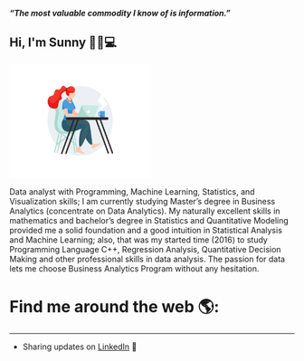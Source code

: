 
_**“The most valuable commodity I know of is information.”**_

## Hi, I'm Sunny :cherry_blossom::wave::computer: 

<img src="/gifphoto/01-pinssm.gif" width="250" height="200"/>

Data analyst with Programming, Machine Learning, Statistics, and Visualization skills;  I am currently studying Master’s degree in Business Analytics (concentrate on Data Analytics). My naturally excellent skills in mathematics and bachelor’s degree in Statistics and Quantitative Modeling provided me a solid foundation and a good intuition in Statistical Analysis and Machine Learning; also, that was my started time (2016) to study Programming Language C++, Regression Analysis, Quantitative Decision Making and other professional skills in data analysis. The passion for data lets me choose Business Analytics Program without any hesitation. 


# Find me around the web 🌎:
---
- Sharing updates on [LinkedIn](http://www.linkedin.com/in/sunnyxili2019) 💼


<!--
**SUNNYXILI/SUNNYXILI** is a ✨ _special_ ✨ repository because its `README.md` (this file) appears on your GitHub profile.





